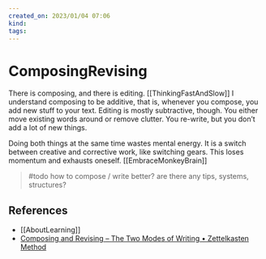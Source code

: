 ```yaml
---
created_on: 2023/01/04 07:06
kind:
tags:
---
```


# ComposingRevising

There is composing, and there is editing. [[ThinkingFastAndSlow]]
I understand composing to be additive, that is, whenever you compose, you add new stuff to your text.
Editing is mostly subtractive, though. You either move existing words around or remove clutter. You re-write, but you don’t add a lot of new things.

Doing both things at the same time wastes mental energy. It is a switch between creative and corrective work, like switching gears. This loses momentum and exhausts oneself. [[EmbraceMonkeyBrain]]

> #todo how to compose / write better? are there any tips, systems, structures? 

## References

* [[AboutLearning]]
* [Composing and Revising – The Two Modes of Writing • Zettelkasten Method](https://zettelkasten.de/posts/writing-composing-revising/)
